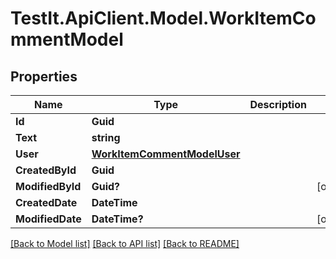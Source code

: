 # TestIt.ApiClient.Model.WorkItemCommentModel

## Properties

Name | Type | Description | Notes
------------ | ------------- | ------------- | -------------
**Id** | **Guid** |  | 
**Text** | **string** |  | 
**User** | [**WorkItemCommentModelUser**](WorkItemCommentModelUser.md) |  | 
**CreatedById** | **Guid** |  | 
**ModifiedById** | **Guid?** |  | [optional] 
**CreatedDate** | **DateTime** |  | 
**ModifiedDate** | **DateTime?** |  | [optional] 

[[Back to Model list]](../README.md#documentation-for-models) [[Back to API list]](../README.md#documentation-for-api-endpoints) [[Back to README]](../README.md)

